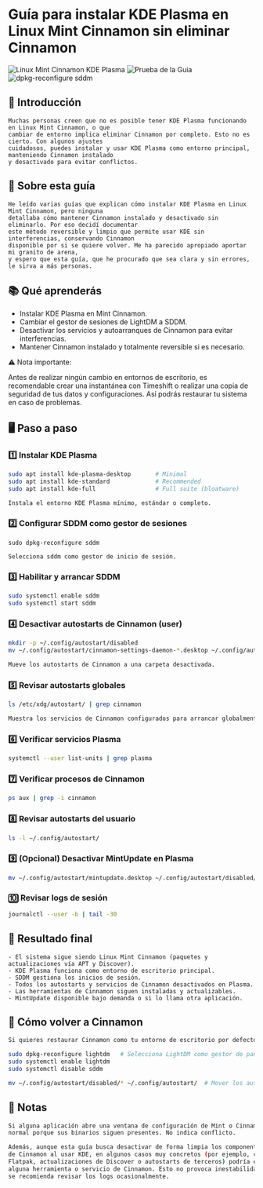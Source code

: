 # Guía para instalar KDE Plasma en Linux Mint Cinnamon sin eliminar Cinnamon
![Linux Mint Cinnamon   KDE Plasma](https://github.com/user-attachments/assets/12f3108c-bd79-47b7-b4f1-c7f550d65cc1)
![Prueba de la Guia](https://github.com/user-attachments/assets/99d96778-1d7b-483d-9f07-20d92f95e93f)
![dpkg-reconfigure sddm](https://github.com/user-attachments/assets/a6455a3b-7337-4212-b96e-2e5d832020b3)

## 📌 Introducción

```
Muchas personas creen que no es posible tener KDE Plasma funcionando en Linux Mint Cinnamon, o que
cambiar de entorno implica eliminar Cinnamon por completo. Esto no es cierto. Con algunos ajustes
cuidadosos, puedes instalar y usar KDE Plasma como entorno principal, manteniendo Cinnamon instalado
y desactivado para evitar conflictos.
```
## 📢 Sobre esta guía

```
He leído varias guías que explican cómo instalar KDE Plasma en Linux Mint Cinnamon, pero ninguna
detallaba cómo mantener Cinnamon instalado y desactivado sin eliminarlo. Por eso decidí documentar
este método reversible y limpio que permite usar KDE sin interferencias, conservando Cinnamon
disponible por si se quiere volver. Me ha parecido apropiado aportar mi granito de arena,
y espero que esta guía, que he procurado que sea clara y sin errores, le sirva a más personas.
```
## 📚 Qué aprenderás

- Instalar KDE Plasma en Mint Cinnamon.  
- Cambiar el gestor de sesiones de LightDM a SDDM.  
- Desactivar los servicios y autoarranques de Cinnamon para evitar interferencias.  
- Mantener Cinnamon instalado y totalmente reversible si es necesario.

 ⚠️ Nota importante:
 
 Antes de realizar ningún cambio en entornos de escritorio, es recomendable crear una instantánea con Timeshift o
 realizar una copia de seguridad de tus datos y configuraciones. Así podrás restaurar tu sistema 
 en caso de problemas.
  
## 🖥️ Paso a paso

### 1️⃣ Instalar KDE Plasma

```bash
sudo apt install kde-plasma-desktop       # Minimal
sudo apt install kde-standard             # Recommended
sudo apt install kde-full                 # Full suite (bloatware)

Instala el entorno KDE Plasma mínimo, estándar o completo.
```
### 2️⃣ Configurar SDDM como gestor de sesiones
```
sudo dpkg-reconfigure sddm

Selecciona sddm como gestor de inicio de sesión.
```
### 3️⃣ Habilitar y arrancar SDDM
```bash
sudo systemctl enable sddm
sudo systemctl start sddm
```
### 4️⃣ Desactivar autostarts de Cinnamon (user)
```bash
mkdir -p ~/.config/autostart/disabled
mv ~/.config/autostart/cinnamon-settings-daemon-*.desktop ~/.config/autostart/disabled/

Mueve los autostarts de Cinnamon a una carpeta desactivada.
```
### 5️⃣ Revisar autostarts globales
```bash
ls /etc/xdg/autostart/ | grep cinnamon

Muestra los servicios de Cinnamon configurados para arrancar globalmente.
```
### 6️⃣ Verificar servicios Plasma
```bash
systemctl --user list-units | grep plasma
```
### 7️⃣ Verificar procesos de Cinnamon
```bash
ps aux | grep -i cinnamon
```
### 8️⃣ Revisar autostarts del usuario
```bash
ls -l ~/.config/autostart/
```
### 9️⃣ (Opcional) Desactivar MintUpdate en Plasma
```bash
mv ~/.config/autostart/mintupdate.desktop ~/.config/autostart/disabled/
```
### 🔟 Revisar logs de sesión
```bash
journalctl --user -b | tail -30
```
## 📌 Resultado final
```
- El sistema sigue siendo Linux Mint Cinnamon (paquetes y actualizaciones vía APT y Discover).
- KDE Plasma funciona como entorno de escritorio principal.
- SDDM gestiona los inicios de sesión.
- Todos los autostarts y servicios de Cinnamon desactivados en Plasma.
- Las herramientas de Cinnamon siguen instaladas y actualizables.
- MintUpdate disponible bajo demanda o si lo llama otra aplicación.
```
## 🔄 Cómo volver a Cinnamon

```bash
Si quieres restaurar Cinnamon como tu entorno de escritorio por defecto, puedes revertir los cambios fácilmente:

sudo dpkg-reconfigure lightdm   # Selecciona LightDM como gestor de pantalla
sudo systemctl enable lightdm
sudo systemctl disable sddm

mv ~/.config/autostart/disabled/* ~/.config/autostart/  # Mover los autoarranques de Cinnamon a la carpeta original.

```
## 📎 Notas

```bash
Si alguna aplicación abre una ventana de configuración de Mint o Cinnamon, es 
normal porque sus binarios siguen presentes. No indica conflicto.

Además, aunque esta guía busca desactivar de forma limpia los componentes 
de Cinnamon al usar KDE, en algunos casos muy concretos (por ejemplo, ciertos 
Flatpak, actualizaciones de Discover o autostarts de terceros) podría ejecutarse 
alguna herramienta o servicio de Cinnamon. Esto no provoca inestabilidad, pero 
se recomienda revisar los logs ocasionalmente.

